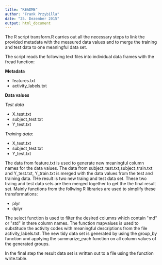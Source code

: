 ```yaml
---
title: "README"
author: "Frank Przybilla"
date: "25. Dezember 2015"
output: html_document
---
```


The R script transform.R carries out all the necessary steps to link 
the provided metadata with the measured data values and to merge 
the training and test data to one meaningful data set.


The script reads the following text files into individual data frames
with the fread function:

**Metadata**

- features.txt
- activity_labels.txt

**Data values**

*Test data*


- X_test.txt
- subject_test.txt
- Y_test.txt

*Training data*:


- X_test.txt
- subject_test.txt
- Y_test.txt

The data from feature.txt is used to generate new meaningful column names for the data values. The data from subject_test.txt,subject_train.txt and Y_test.txt, Y_train.txt
is merged with the data values from the test and training data. THe result is two new
traing and test data set.
These two traing and test data sets are then merged together to get the the final result set.
Mainly functions from the follwing R libraries are used to simplify these transformations:

- plyr
- dplyr

The select function is used to filter the desired columns which contain "md" or
"std" in there column names.
The function mapvalues is used to substitude the activity codes with meaningful
descriptions from the file activity_labels.txt.
The new tidy data set is generated by using the group_by function und applying the summarize_each function on all column values of the generated groups.

In the final step the result data set is written out to a file using the function write.table.





